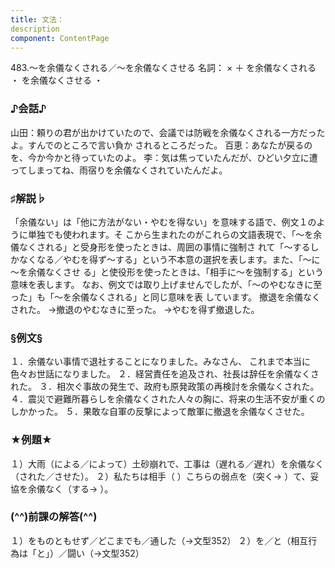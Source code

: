 ```yaml
---
title: 文法：
description
component: ContentPage
---
```



483.～を余儀なくされる／～を余儀なくさせる
名詞： × ＋ を余儀なくされる ・ を余儀なくさせる ・
### ♪会話♪
山田：頼りの君が出かけていたので、会議では防戦を余儀なくされる一方だったよ。すんでのところで言い負か されるところだった。
百恵：あなたが戻るのを、今か今かと待っていたのよ。
李：気は焦っていたんだが、ひどい夕立に遭ってしまってね、雨宿りを余儀なくされていたんだよ。
### ♯解説♭
「余儀ない」は「他に方法がない・やむを得ない」を意味する語で、例文１のように単独でも使われます。そ こから生まれたのがこれらの文語表現で、「～を余儀なくされる」と受身形を使ったときは、周囲の事情に強制さ れて「～するしかなくなる／やむを得ず～する」という不本意の選択を表します。また、「～に～を余儀なくさせ る」と使役形を使ったときは、「相手に～を強制する」という意味を表します。
なお、例文では取り上げませんでしたが、「～のやむなきに至った」も「～を余儀なくされる」と同じ意味を表 しています。
撤退を余儀なくされた。
→撤退のやむなきに至った。
→やむを得ず撤退した。
### §例文§
１．余儀ない事情で退社することになりました。みなさん、 これまで本当に色々お世話になりました。
２．経営責任を追及され、社長は辞任を余儀なくされた。
３．相次ぐ事故の発生で、政府も原発政策の再検討を余儀なくされた。
４．震災で避難所暮らしを余儀なくされた人々の胸に、将来の生活不安が重くのしかかった。
５．果敢な自軍の反撃によって敵軍に撤退を余儀なくさせた。
### ★例題★
１）大雨（による／によって）土砂崩れで、工事は（遅れる／遅れ）を余儀なく（された／させた）。
２）私たちは相手（ ）こちらの弱点を（突く→ ）て、妥協を余儀なく（する→ ）。
### (^^)前課の解答(^^)
１）をものともせず／どこまでも／通した（→文型352）
２）を／と（相互行為は「と」）／闘い（→文型352）

